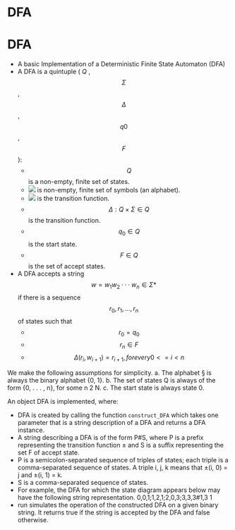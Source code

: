 # DFA
# DFA
* A basic Implementation of a Deterministic Finite State Automaton (DFA)
* A DFA is a quintuple ( $Q$ , $$\Sigma$$, $$\Delta$$, $$q0$$, $$F$$): 
  * $$Q$$ is a non-empty, finite set of states. 
  * <img src="https://render.githubusercontent.com/render/math?math=\Sigma"> is non-empty, finite set of symbols (an alphabet).
  * <img src="https://render.githubusercontent.com/render/math?math=\Delta : Q \times \Sigma \in Q"> is the transition function.
  *  $$\Delta : Q \times \Sigma \in Q$$ is the transition function.
  *  $$q_0 \in Q$$ is the start state.
  *  $$F \in Q$$ is the set of accept states. 
* A DFA accepts a string $$w = w_1 w_2 ··· w_n \in \Sigma *$$ if there is a sequence $$r_0, r_1, ... , r_n$$ of states such that 
  *  $$r_0 = q_0$$ 
  *  $$r_n \in F$$ 
  *  $$ \Delta(r_i,w_{i+1}) = r_{i+1}, for every 0 <= i < n$$

We make the following assumptions for simplicity.
a. The alphabet § is always the binary alphabet {0, 1}.
b. The set of states Q is always of the form {0, . . . , n}, for some n 2 N.
c. The start state is always state 0.

An object DFA is implemented, where:
* DFA is created by calling the function `construct_DFA` which takes one parameter that is a string description of a DFA and returns a DFA instance.
* A string describing a DFA is of the form P#S, where P is a prefix representing the
transition function ± and S is a suffix representing the set F of accept state.
* P is a semicolon-separated sequence of triples of states; each triple is a comma-separated
sequence of states. A triple i, j, k means that ±(i, 0) = j and ±(i, 1) = k.
* S is a comma-separated sequence of states.
* For example, the DFA for which the state diagram appears below may have the following
string representation.
0,0,1;1,2,1;2,0,3;3,3,3#1,3
1
* run simulates the operation of the constructed DFA on a given binary string. It returns
true if the string is accepted by the DFA and false otherwise.
